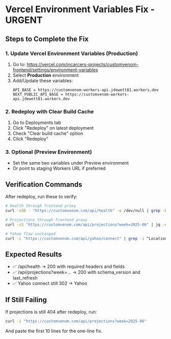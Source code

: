 # Vercel Environment Variables Fix - URGENT

## Steps to Complete the Fix

### 1. Update Vercel Environment Variables (Production)

1. Go to: https://vercel.com/incarcers-projects/customvenom-frontend/settings/environment-variables
2. Select **Production** environment
3. Add/Update these variables:
   ```
   API_BASE = https://customvenom-workers-api.jdewett81.workers.dev
   NEXT_PUBLIC_API_BASE = https://customvenom-workers-api.jdewett81.workers.dev
   ```

### 2. Redeploy with Clear Build Cache

1. Go to Deployments tab
2. Click "Redeploy" on latest deployment
3. Check "Clear build cache" option
4. Click "Redeploy"

### 3. Optional (Preview Environment)

- Set the same two variables under Preview environment
- Or point to staging Workers URL if preferred

## Verification Commands

After redeploy, run these to verify:

```bash
# Health through frontend proxy
curl -sSD - "https://customvenom.com/api/health" -o /dev/null | grep -Ei '^(cache-control|x-request-id|access-control-allow-origin)'

# Projections through frontend proxy
curl -sS "https://customvenom.com/api/projections?week=2025-06" | jq -e '(.schema_version|length>0) and (.last_refresh|length>0)'

# Yahoo flow unchanged
curl -i "https://customvenom.com/api/yahoo/connect" | grep -i ^Location
```

## Expected Results

- ✅ /api/health → 200 with required headers and fields
- ✅ /api/projections?week=… → 200 with schema_version and last_refresh
- ✅ Yahoo connect still 302 → Yahoo

## If Still Failing

If projections is still 404 after redeploy, run:

```bash
curl -i "https://customvenom.com/api/projections?week=2025-06"
```

And paste the first 10 lines for the one-line fix.
